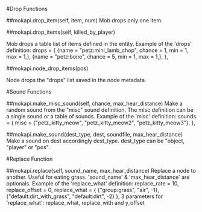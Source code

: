 #Drop Functions

##mokapi.drop_item(self, item, num)
Mob drops only one item.

##mokapi.drop_items(self, killed_by_player)

Mob drops a table list of items defined in the entity.
Example of the 'drops' definition:
	drops = {
		{name = "petz:mini_lamb_chop", chance = 1, min = 1, max = 1,},
		{name = "petz:bone", chance = 5, min = 1, max = 1,},
	},

##mokapi.node_drop_items(pos)

Node drops the "drops" list saved in the node metadata.

#Sound Functions

##mokapi.make_misc_sound(self, chance, max_hear_distance)
Make a random sound from the "misc" sound definition.
The misc definition can be a single sound or a table of sounds.
Example of the 'misc' definition:
	sounds = {
		misc = {"petz_kitty_meow", "petz_kitty_meow2", "petz_kitty_meow3"},
	},

##mokapi.make_sound(dest_type, dest, soundfile, max_hear_distance)
Make a sound on dest accordingly dest_type.
dest_type can be "object, "player" or "pos".


#Replace Function

##mokapi.replace(self, sound_name, max_hear_distance)
Replace a node to another. Useful for eating grass.
'sound_name' & 'max_hear_distance' are optionals.
Example of the 'replace_what' definition:
	replace_rate = 10,
	replace_offset = 0,
    replace_what = {
        {"group:grass", "air", -1},
        {"default:dirt_with_grass", "default:dirt", -2}
    },
3 parameters for 'replace_what': replace_what, replace_with and y_offset

